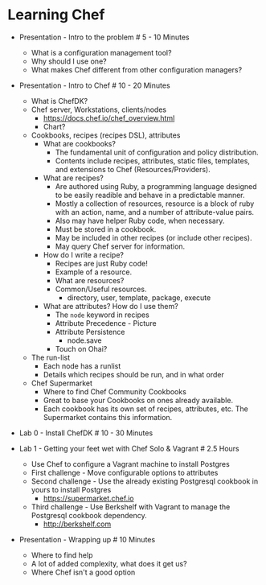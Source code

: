 Learning Chef
=============

 - Presentation - Intro to the problem # 5 - 10 Minutes
   - What is a configuration management tool?
   - Why should I use one?
   - What makes Chef different from other configuration managers?

 - Presentation - Intro to Chef # 10 - 20 Minutes
   - What is ChefDK?
   - Chef server, Workstations, clients/nodes
     - https://docs.chef.io/chef_overview.html
     - Chart?
   - Cookbooks, recipes (recipes DSL), attributes
     - What are cookbooks?
       - The fundamental unit of configuration and policy distribution.
       - Contents include recipes, attributes, static files, templates, and extensions to Chef (Resources/Providers).
     - What are recipes?
       - Are authored using Ruby, a programming language designed to be easily readible and behave in a predictable manner.
       - Mostly a collection of resources, resource is a block of ruby with an action, name, and a number of attribute-value pairs.
       - Also may have helper Ruby code, when necessary.
       - Must be stored in a cookbook.
       - May be included in other recipes (or include other recipes).
       - May query Chef server for information.
     - How do I write a recipe?
       - Recipes are just Ruby code!
       - Example of a resource.
       - What are resources?
       - Common/Useful resources.
         - directory, user, template, package, execute
     - What are attributes?  How do I use them?
       - The `node` keyword in recipes
       - Attribute Precedence - Picture
       - Attribute Persistence 
         - node.save
       - Touch on Ohai?
   - The run-list
     - Each node has a runlist
     - Details which recipes should be run, and in what order
   - Chef Supermarket
     - Where to find Chef Community Cookbooks
     - Great to base your Cookbooks on ones already available.
     - Each cookbook has its own set of recipes, attributes, etc.  The Supermarket contains this information.

 - Lab 0 - Install ChefDK # 10 - 30 Minutes

 - Lab 1 - Getting your feet wet with Chef Solo & Vagrant # 2.5 Hours
   - Use Chef to configure a Vagrant machine to install Postgres
   - First challenge - Move configurable options to attributes
   - Second challenge - Use the already existing Postgresql cookbook in yours to install Postgres
     - https://supermarket.chef.io
   - Third challenge - Use Berkshelf with Vagrant to manage the Postgresql cookbook dependency.
     - http://berkshelf.com

 - Presentation - Wrapping up # 10 Minutes
   - Where to find help
   - A lot of added complexity, what does it get us?
   - Where Chef isn't a good option

